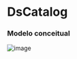 # DsCatalog 
### Modelo conceitual 

![image](https://user-images.githubusercontent.com/84870393/159012970-034f584c-fc78-4d76-9bea-9792ee93965e.png)
